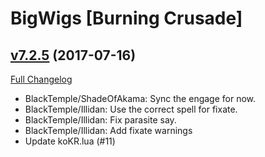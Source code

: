# BigWigs [Burning Crusade]

## [v7.2.5](https://github.com/BigWigsMods/BigWigs_BurningCrusade/tree/v7.2.5) (2017-07-16)
[Full Changelog](https://github.com/BigWigsMods/BigWigs_BurningCrusade/compare/v7.2.4...v7.2.5)

- BlackTemple/ShadeOfAkama: Sync the engage for now.  
- BlackTemple/Illidan: Use the correct spell for fixate.  
- BlackTemple/Illidan: Fix parasite say.  
- BlackTemple/Illidan: Add fixate warnings  
- Update koKR.lua (#11)  
